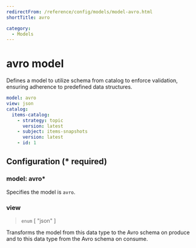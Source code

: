 ```yaml
---
redirectFrom: /reference/config/models/model-avro.html
shortTitle: avro

category:
  - Models
---
```


# avro model

Defines a model to utilize schema from catalog to enforce validation, ensuring adherence to predefined data structures.

```yaml {1}
model: avro
view: json
catalog:
  items-catalog:
    - strategy: topic
      version: latest
    - subject: items-snapshots
      version: latest
    - id: 1
```

## Configuration (\* required)

### model: avro\*

Specifies the model is `avro`.

### view

> `enum` [ "json" ]

Transforms the model from this data type to the Avro schema on produce and to this data type from the Avro schema on consume.

<!-- @include: ./.partials/cataloged.md -->
